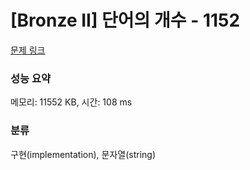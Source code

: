 # [Bronze II] 단어의 개수 - 1152 

[문제 링크](https://www.acmicpc.net/problem/1152) 

### 성능 요약

메모리: 11552 KB, 시간: 108 ms

### 분류

구현(implementation), 문자열(string)

